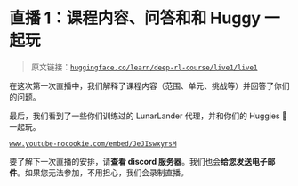 # 直播 1：课程内容、问答和和 Huggy 一起玩

> 原文链接：[`huggingface.co/learn/deep-rl-course/live1/live1`](https://huggingface.co/learn/deep-rl-course/live1/live1)

在这次第一次直播中，我们解释了课程内容（范围、单元、挑战等）并回答了你们的问题。

最后，我们看到了一些你们训练过的 LunarLander 代理，并和你们的 Huggies 🐶一起玩。

[`www.youtube-nocookie.com/embed/JeJIswxyrsM`](https://www.youtube-nocookie.com/embed/JeJIswxyrsM)

要了解下一次直播的安排，请**查看 discord 服务器**。我们也会**给您发送电子邮件**。如果您无法参加，不用担心，我们会录制直播。
